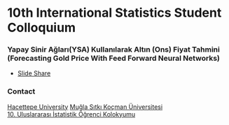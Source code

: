 # 10th International Statistics Student Colloquium
### Yapay Sinir Ağları(YSA) Kullanılarak Altın (Ons) Fiyat Tahmini (Forecasting Gold Price With Feed Forward Neural Networks)

- [Slide Share]

### Contact
[Hacettepe University]
[Muğla Sıtkı Koçman Üniversitesi]  
[10. Uluslararası İstatistik Öğrenci Kolokyumu]

[Hacettepe University]:<https://hacettepe.edu.tr/english>
[Muğla Sıtkı Koçman Üniversitesi]:<https://fen.mu.edu.tr/tr/etkinlik/istatistik-kolokyumu-163>
[10. Uluslararası İstatistik Öğrenci Kolokyumu]:<http://istkol2013.mu.edu.tr/>
[Slide Share]:<https://www.slideshare.net/uslumetin/yapay-sinir-alar-kullanlarak-altn-ons-fiyat-tahmini-forecasting-gold-price-with-feed-forward-neural-networks>
